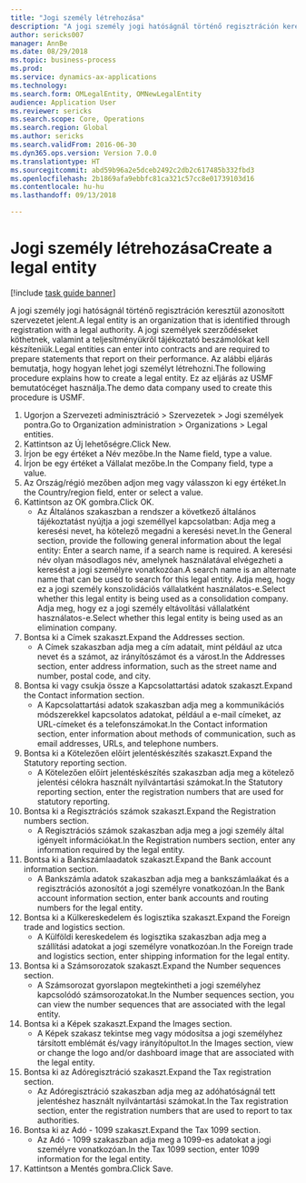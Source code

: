 ```yaml
--- 
title: "Jogi személy létrehozása"
description: "A jogi személy jogi hatóságnál történő regisztráción keresztül azonosított szervezetet jelent."
author: sericks007
manager: AnnBe
ms.date: 08/29/2018
ms.topic: business-process
ms.prod: 
ms.service: dynamics-ax-applications
ms.technology: 
ms.search.form: OMLegalEntity, OMNewLegalEntity
audience: Application User
ms.reviewer: sericks
ms.search.scope: Core, Operations
ms.search.region: Global
ms.author: sericks
ms.search.validFrom: 2016-06-30
ms.dyn365.ops.version: Version 7.0.0
ms.translationtype: HT
ms.sourcegitcommit: abd59b96a2e5dceb2492c2db2c617485b332fbd3
ms.openlocfilehash: 2b1869afa9ebbfc81ca321c57cc8e01739103d16
ms.contentlocale: hu-hu
ms.lasthandoff: 09/13/2018

---
```

# <a name="create-a-legal-entity"></a><span data-ttu-id="839cb-103">Jogi személy létrehozása</span><span class="sxs-lookup"><span data-stu-id="839cb-103">Create a legal entity</span></span>

[!include [task guide banner](../../includes/task-guide-banner.md)]

<span data-ttu-id="839cb-104">A jogi személy jogi hatóságnál történő regisztráción keresztül azonosított szervezetet jelent.</span><span class="sxs-lookup"><span data-stu-id="839cb-104">A legal entity is an organization that is identified through registration with a legal authority.</span></span> <span data-ttu-id="839cb-105">A jogi személyek szerződéseket köthetnek, valamint a teljesítményükről tájékoztató beszámolókat kell készíteniük.</span><span class="sxs-lookup"><span data-stu-id="839cb-105">Legal entities can enter into contracts and are required to prepare statements that report on their performance.</span></span> <span data-ttu-id="839cb-106">Az alábbi eljárás bemutatja, hogy hogyan lehet jogi személyt létrehozni.</span><span class="sxs-lookup"><span data-stu-id="839cb-106">The following procedure explains how to create a legal entity.</span></span> <span data-ttu-id="839cb-107">Ez az eljárás az USMF bemutatócéget használja.</span><span class="sxs-lookup"><span data-stu-id="839cb-107">The demo data company used to create this procedure is USMF.</span></span>

1. <span data-ttu-id="839cb-108">Ugorjon a Szervezeti adminisztráció > Szervezetek > Jogi személyek pontra.</span><span class="sxs-lookup"><span data-stu-id="839cb-108">Go to Organization administration > Organizations > Legal entities.</span></span>
2. <span data-ttu-id="839cb-109">Kattintson az Új lehetőségre.</span><span class="sxs-lookup"><span data-stu-id="839cb-109">Click New.</span></span>
3. <span data-ttu-id="839cb-110">Írjon be egy értéket a Név mezőbe.</span><span class="sxs-lookup"><span data-stu-id="839cb-110">In the Name field, type a value.</span></span>
4. <span data-ttu-id="839cb-111">Írjon be egy értéket a Vállalat mezőbe.</span><span class="sxs-lookup"><span data-stu-id="839cb-111">In the Company field, type a value.</span></span>
5. <span data-ttu-id="839cb-112">Az Ország/régió mezőben adjon meg vagy válasszon ki egy értéket.</span><span class="sxs-lookup"><span data-stu-id="839cb-112">In the Country/region field, enter or select a value.</span></span>
6. <span data-ttu-id="839cb-113">Kattintson az OK gombra.</span><span class="sxs-lookup"><span data-stu-id="839cb-113">Click OK.</span></span>
    * <span data-ttu-id="839cb-114">Az Általános szakaszban a rendszer a következő általános tájékoztatást nyújtja a jogi személlyel kapcsolatban: Adja meg a keresési nevet, ha kötelező megadni a keresési nevet.</span><span class="sxs-lookup"><span data-stu-id="839cb-114">In the General section, provide the following general information about the legal entity: Enter a search name, if a search name is required.</span></span> <span data-ttu-id="839cb-115">A keresési név olyan másodlagos név, amelynek használatával elvégezheti a keresést a jogi személyre vonatkozóan.</span><span class="sxs-lookup"><span data-stu-id="839cb-115">A search name is an alternate name that can be used to search for this legal entity.</span></span> <span data-ttu-id="839cb-116">Adja meg, hogy ez a jogi személy konszolidációs vállalatként használatos-e.</span><span class="sxs-lookup"><span data-stu-id="839cb-116">Select whether this legal entity is being used as a consolidation company.</span></span> <span data-ttu-id="839cb-117">Adja meg, hogy ez a jogi személy eltávolítási vállalatként használatos-e.</span><span class="sxs-lookup"><span data-stu-id="839cb-117">Select whether this legal entity is being used as an elimination company.</span></span>  
7. <span data-ttu-id="839cb-118">Bontsa ki a Címek szakaszt.</span><span class="sxs-lookup"><span data-stu-id="839cb-118">Expand the Addresses section.</span></span>
    * <span data-ttu-id="839cb-119">A Címek szakaszban adja meg a cím adatait, mint például az utca nevet és a számot, az irányítószámot és a várost.</span><span class="sxs-lookup"><span data-stu-id="839cb-119">In the Addresses section, enter address information, such as the street name and number, postal code, and city.</span></span>  
8. <span data-ttu-id="839cb-120">Bontsa ki vagy csukja össze a Kapcsolattartási adatok szakaszt.</span><span class="sxs-lookup"><span data-stu-id="839cb-120">Expand the Contact information section.</span></span>
    * <span data-ttu-id="839cb-121">A Kapcsolattartási adatok szakaszban adja meg a kommunikációs módszerekkel kapcsolatos adatokat, például a e-mail címeket, az URL-címeket és a telefonszámokat.</span><span class="sxs-lookup"><span data-stu-id="839cb-121">In the Contact information section, enter information about methods of communication, such as email addresses, URLs, and telephone numbers.</span></span>  
9. <span data-ttu-id="839cb-122">Bontsa ki a Kötelezően előírt jelentéskészítés szakaszt.</span><span class="sxs-lookup"><span data-stu-id="839cb-122">Expand the Statutory reporting section.</span></span>
    * <span data-ttu-id="839cb-123">A Kötelezően előírt jelentéskészítés szakaszban adja meg a kötelező jelentési célokra használt nyilvántartási számokat.</span><span class="sxs-lookup"><span data-stu-id="839cb-123">In the Statutory reporting section, enter the registration numbers that are used for statutory reporting.</span></span>  
10. <span data-ttu-id="839cb-124">Bontsa ki a Regisztrációs számok szakaszt.</span><span class="sxs-lookup"><span data-stu-id="839cb-124">Expand the Registration numbers section.</span></span>
    * <span data-ttu-id="839cb-125">A Regisztrációs számok szakaszban adja meg a jogi személy által igényelt információkat.</span><span class="sxs-lookup"><span data-stu-id="839cb-125">In the Registration numbers section, enter any information required by the legal entity.</span></span>  
11. <span data-ttu-id="839cb-126">Bontsa ki a Bankszámlaadatok szakaszt.</span><span class="sxs-lookup"><span data-stu-id="839cb-126">Expand the Bank account information section.</span></span>
    * <span data-ttu-id="839cb-127">A Bankszámla adatok szakaszban adja meg a bankszámlaákat és a regisztrációs azonosítót a jogi személyre vonatkozóan.</span><span class="sxs-lookup"><span data-stu-id="839cb-127">In the Bank account information section, enter bank accounts and routing numbers for the legal entity.</span></span>  
12. <span data-ttu-id="839cb-128">Bontsa ki a Külkereskedelem és logisztika szakaszt.</span><span class="sxs-lookup"><span data-stu-id="839cb-128">Expand the Foreign trade and logistics section.</span></span>
    * <span data-ttu-id="839cb-129">A Külföldi kereskedelem és logisztika szakaszban adja meg a szállítási adatokat a jogi személyre vonatkozóan.</span><span class="sxs-lookup"><span data-stu-id="839cb-129">In the Foreign trade and logistics section, enter shipping information for the legal entity.</span></span>  
13. <span data-ttu-id="839cb-130">Bontsa ki a Számsorozatok szakaszt.</span><span class="sxs-lookup"><span data-stu-id="839cb-130">Expand the Number sequences section.</span></span>
    * <span data-ttu-id="839cb-131">A Számsorozat gyorslapon megtekintheti a jogi személyhez kapcsolódó számsorozatokat.</span><span class="sxs-lookup"><span data-stu-id="839cb-131">In the Number sequences section, you can view the number sequences that are associated with the legal entity.</span></span>  
14. <span data-ttu-id="839cb-132">Bontsa ki a Képek szakaszt.</span><span class="sxs-lookup"><span data-stu-id="839cb-132">Expand the Images section.</span></span>
    * <span data-ttu-id="839cb-133">A Képek szakasz tekintse meg vagy módosítsa a jogi személyhez társított emblémát és/vagy irányítópultot.</span><span class="sxs-lookup"><span data-stu-id="839cb-133">In the Images section, view or change the logo and/or dashboard image that are associated with the legal entity.</span></span>  
15. <span data-ttu-id="839cb-134">Bontsa ki az Adóregisztráció szakaszt.</span><span class="sxs-lookup"><span data-stu-id="839cb-134">Expand the Tax registration section.</span></span>
    * <span data-ttu-id="839cb-135">Az Adóregisztráció szakaszban adja meg az adóhatóságnál tett jelentéshez használt nyilvántartási számokat.</span><span class="sxs-lookup"><span data-stu-id="839cb-135">In the Tax registration section, enter the registration numbers that are used to report to tax authorities.</span></span>  
16. <span data-ttu-id="839cb-136">Bontsa ki az Adó - 1099 szakaszt.</span><span class="sxs-lookup"><span data-stu-id="839cb-136">Expand the Tax 1099 section.</span></span>
    * <span data-ttu-id="839cb-137">Az Adó - 1099 szakaszban adja meg a 1099-es adatokat a jogi személyre vonatkozóan.</span><span class="sxs-lookup"><span data-stu-id="839cb-137">In the Tax 1099 section, enter 1099 information for the legal entity.</span></span>  
17. <span data-ttu-id="839cb-138">Kattintson a Mentés gombra.</span><span class="sxs-lookup"><span data-stu-id="839cb-138">Click Save.</span></span>


